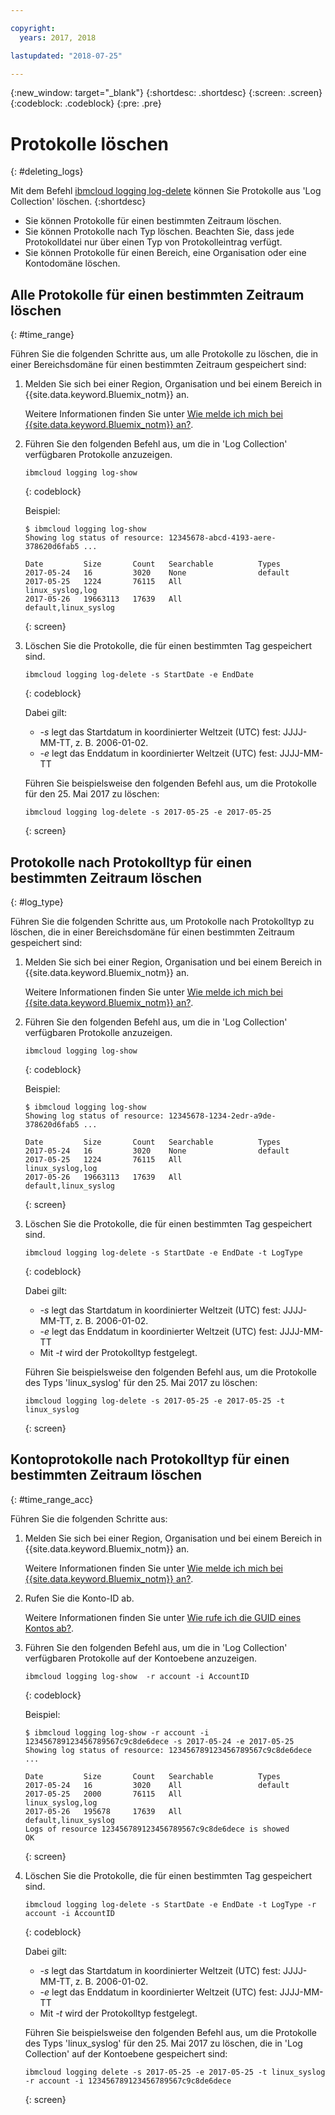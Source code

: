```yaml
---

copyright:
  years: 2017, 2018

lastupdated: "2018-07-25"

---
```



{:new_window: target="_blank"}
{:shortdesc: .shortdesc}
{:screen: .screen}
{:codeblock: .codeblock}
{:pre: .pre}

# Protokolle löschen
{: #deleting_logs}

Mit dem Befehl [ibmcloud logging log-delete](/docs/services/CloudLogAnalysis/reference/log_analysis_cli_cloud.html#delete) können Sie Protokolle aus 'Log Collection' löschen.
{:shortdesc}

* Sie können Protokolle für einen bestimmten Zeitraum löschen.
* Sie können Protokolle nach Typ löschen. Beachten Sie, dass jede Protokolldatei nur über einen Typ von Protokolleintrag verfügt.
* Sie können Protokolle für einen Bereich, eine Organisation oder eine Kontodomäne löschen.


## Alle Protokolle für einen bestimmten Zeitraum löschen
{: #time_range}

Führen Sie die folgenden Schritte aus, um alle Protokolle zu löschen, die in einer Bereichsdomäne für einen bestimmten Zeitraum gespeichert sind:

1. Melden Sie sich bei einer Region, Organisation und bei einem Bereich in {{site.data.keyword.Bluemix_notm}} an. 

    Weitere Informationen finden Sie unter [Wie melde ich mich bei {{site.data.keyword.Bluemix_notm}} an?](/docs/services/CloudLogAnalysis/qa/cli_qa.html#login).
    
2. Führen Sie den folgenden Befehl aus, um die in 'Log Collection' verfügbaren Protokolle anzuzeigen.

    ```
    ibmcloud logging log-show
    ```
    {: codeblock}
    
    Beispiel:
    
    ```
    $ ibmcloud logging log-show
    Showing log status of resource: 12345678-abcd-4193-aere-378620d6fab5 ...

    Date         Size       Count   Searchable          Types   
	2017-05-24   16         3020    None                default
	2017-05-25   1224       76115   All                 linux_syslog,log
    2017-05-26   19663113   17639   All                 default,linux_syslog  
    ```
    {: screen}
	
3. Löschen Sie die Protokolle, die für einen bestimmten Tag gespeichert sind.

    ```
	ibmcloud logging log-delete -s StartDate -e EndDate
	```
	{: codeblock}
	
	Dabei gilt:
	
	* *-s* legt das Startdatum in koordinierter Weltzeit (UTC) fest: JJJJ-MM-TT, z. B. 2006-01-02.
    * *-e* legt das Enddatum in koordinierter Weltzeit (UTC) fest: JJJJ-MM-TT	
    	
	Führen Sie beispielsweise den folgenden Befehl aus, um die Protokolle für den 25. Mai 2017 zu löschen:
	
	```
	ibmcloud logging log-delete -s 2017-05-25 -e 2017-05-25
	```
	{: screen}

	
## Protokolle nach Protokolltyp für einen bestimmten Zeitraum löschen 
{: #log_type}

Führen Sie die folgenden Schritte aus, um Protokolle nach Protokolltyp zu löschen, die in einer Bereichsdomäne für einen bestimmten Zeitraum gespeichert sind:

1. Melden Sie sich bei einer Region, Organisation und bei einem Bereich in {{site.data.keyword.Bluemix_notm}} an. 

    Weitere Informationen finden Sie unter [Wie melde ich mich bei {{site.data.keyword.Bluemix_notm}} an?](/docs/services/CloudLogAnalysis/qa/cli_qa.html#login).
    
2. Führen Sie den folgenden Befehl aus, um die in 'Log Collection' verfügbaren Protokolle anzuzeigen.

    ```
    ibmcloud logging log-show
    ```
    {: codeblock}
    
    Beispiel:
    
    ```
    $ ibmcloud logging log-show
    Showing log status of resource: 12345678-1234-2edr-a9de-378620d6fab5 ...

    Date         Size       Count   Searchable          Types   
	2017-05-24   16         3020    None                default
	2017-05-25   1224       76115   All                 linux_syslog,log
    2017-05-26   19663113   17639   All                 default,linux_syslog  
    ```
    {: screen}
	
3. Löschen Sie die Protokolle, die für einen bestimmten Tag gespeichert sind.

    ```
	ibmcloud logging log-delete -s StartDate -e EndDate -t LogType
	```
	{: codeblock}
	
	Dabei gilt:
	
	* *-s* legt das Startdatum in koordinierter Weltzeit (UTC) fest: JJJJ-MM-TT, z. B. 2006-01-02.
    * *-e* legt das Enddatum in koordinierter Weltzeit (UTC) fest: JJJJ-MM-TT	
	* Mit *-t* wird der Protokolltyp festgelegt.
    	
	Führen Sie beispielsweise den folgenden Befehl aus, um die Protokolle des Typs 'linux_syslog' für den 25. Mai 2017 zu löschen:
	
	```
	ibmcloud logging log-delete -s 2017-05-25 -e 2017-05-25 -t linux_syslog
	```
	{: screen}

		
	
## Kontoprotokolle nach Protokolltyp für einen bestimmten Zeitraum löschen 
{: #time_range_acc}

Führen Sie die folgenden Schritte aus:

1. Melden Sie sich bei einer Region, Organisation und bei einem Bereich in {{site.data.keyword.Bluemix_notm}} an. 

    Weitere Informationen finden Sie unter [Wie melde ich mich bei {{site.data.keyword.Bluemix_notm}} an?](/docs/services/CloudLogAnalysis/qa/cli_qa.html#login).
	
2. Rufen Sie die Konto-ID ab.

    Weitere Informationen finden Sie unter [Wie rufe ich die GUID eines Kontos ab?](/docs/services/CloudLogAnalysis/qa/cli_qa.html#account_guid).
    
3. Führen Sie den folgenden Befehl aus, um die in 'Log Collection' verfügbaren Protokolle auf der Kontoebene anzuzeigen.

    ```
    ibmcloud logging log-show  -r account -i AccountID
    ```
    {: codeblock}
    
    Beispiel:
    
    ```
    $ ibmcloud logging log-show -r account -i 123456789123456789567c9c8de6dece -s 2017-05-24 -e 2017-05-25
	Showing log status of resource: 123456789123456789567c9c8de6dece ...

    Date         Size       Count   Searchable          Types   
	2017-05-24   16         3020    All                 default
	2017-05-25   2000       76115   All                 linux_syslog,log
    2017-05-26   195678     17639   All                 default,linux_syslog    
    Logs of resource 123456789123456789567c9c8de6dece is showed
    OK
    ```
    {: screen}
	
4. Löschen Sie die Protokolle, die für einen bestimmten Tag gespeichert sind.

    ```
	ibmcloud logging log-delete -s StartDate -e EndDate -t LogType -r account -i AccountID
	```
	{: codeblock}
	
	Dabei gilt:
	
	* *-s* legt das Startdatum in koordinierter Weltzeit (UTC) fest: JJJJ-MM-TT, z. B. 2006-01-02.
    * *-e* legt das Enddatum in koordinierter Weltzeit (UTC) fest: JJJJ-MM-TT	
	* Mit *-t* wird der Protokolltyp festgelegt.
    	
	Führen Sie beispielsweise den folgenden Befehl aus, um die Protokolle des Typs 'linux_syslog' für den 25. Mai 2017 zu löschen, die in 'Log Collection' auf der Kontoebene gespeichert sind:
	
	```
	ibmcloud logging delete -s 2017-05-25 -e 2017-05-25 -t linux_syslog -r account -i 123456789123456789567c9c8de6dece
	```
	{: screen}
	












